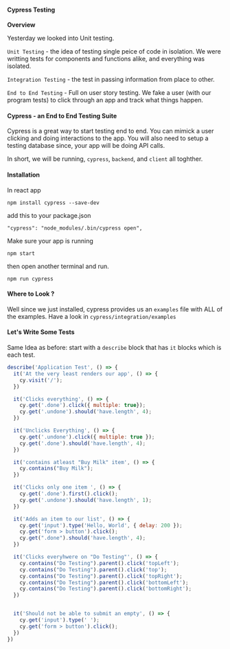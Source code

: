 #### Cypress Testing

__Overview__

Yesterday we looked into Unit testing.

`Unit Testing` -  the idea of testing single peice of code in isolation. We were writting tests for components and functions alike, and everything was isolated.

`Integration Testing` -  the test in passing information from place to other.

`End to End Testing` - Full on user story testing. We fake a user (with our program tests) to click through an app and track what things happen.

#### Cypress - an End to End Testing Suite

Cypress is a great way to start testing end to end. You can mimick a user clicking and doing interactions to the app. You will also need to setup a testing database since, your app will be doing API calls.

In short, we will be running, `cypress`, `backend`, and `client` all toghther.

#### Installation

In react app

`npm install cypress --save-dev`

add this to your package.json

`"cypress": "node_modules/.bin/cypress open",`

Make sure your app is running

`npm start`

then open another terminal and run.

`npm run cypress`

#### Where to Look ?

Well since we just installed, cypress provides us an `examples` file with ALL of the examples. Have a look in `cypress/integration/examples`

#### Let's Write Some Tests

Same Idea as before: start with a `describe` block that has `it` blocks which is each test.

```js
describe('Application Test', () => {
  it('At the very least renders our app', () => {
    cy.visit('/');
  })

  it('Clicks everything', () => {
    cy.get('.done').click({ multiple: true});
    cy.get('.undone').should('have.length', 4);
  })

  it('Unclicks Everything', () => {
    cy.get('.undone').click({ multiple: true });
    cy.get('.done').should('have.length', 4);
  })

  it('contains atleast "Buy Milk" item', () => {
    cy.contains("Buy Milk");
  })

  it('Clicks only one item ', () => {
    cy.get('.done').first().click();
    cy.get('.undone').should('have.length', 1);
  })

  it('Adds an item to our list', () => {
    cy.get('input').type('Hello, World', { delay: 200 });
    cy.get('form > button').click();
    cy.get(".done").should('have.length', 4);
  })

  it('Clicks everyhwere on "Do Testing"', () => {
    cy.contains("Do Testing").parent().click('topLeft');
    cy.contains("Do Testing").parent().click('top');
    cy.contains("Do Testing").parent().click('topRight');
    cy.contains("Do Testing").parent().click('bottomLeft');
    cy.contains("Do Testing").parent().click('bottomRight');
  })


  it('Should not be able to submit an empty', () => {
    cy.get('input').type(' ');
    cy.get('form > button').click();
  })
})
```